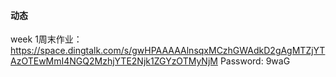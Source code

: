 #### 动态



week 1周末作业：https://space.dingtalk.com/s/gwHPAAAAAlnsqxMCzhGWAdkD2gAgMTZjYTAzOTEwMmI4NGQ2MzhjYTE2Njk1ZGYzOTMyNjM Password: 9waG



